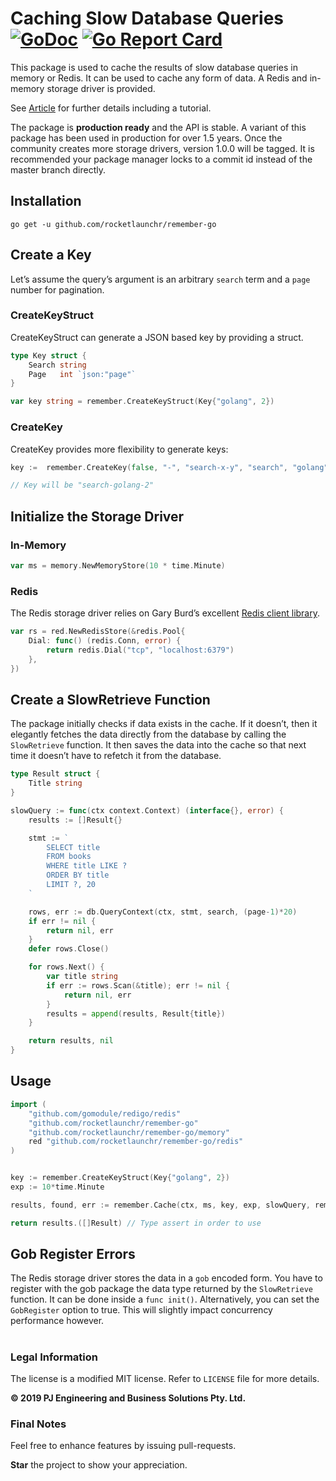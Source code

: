 Caching Slow Database Queries [![GoDoc](http://godoc.org/github.com/rocketlaunchr/remember-go?status.svg)](http://godoc.org/github.com/rocketlaunchr/remember-go) [![Go Report Card](https://goreportcard.com/badge/github.com/rocketlaunchr/remember-go)](https://goreportcard.com/report/github.com/rocketlaunchr/remember-go)
===============

This package is used to cache the results of slow database queries in memory or Redis.
It can be used to cache any form of data. A Redis and in-memory storage driver is provided.

See [Article](https://medium.com/@rocketlaunchr.cloud/caching-slow-database-queries-1085d308a0c9) for further details including a tutorial.

The package is **production ready** and the API is stable. A variant of this package has been used in production for over 1.5 years.
Once the community creates more storage drivers, version 1.0.0 will be tagged. It is recommended your package manager locks to a commit id instead of the master branch directly.


## Installation

```
go get -u github.com/rocketlaunchr/remember-go
```


## Create a Key

Let’s assume the query’s argument is an arbitrary `search` term and a `page` number for pagination.

### CreateKeyStruct

CreateKeyStruct can generate a JSON based key by providing a struct.

```go
type Key struct {
    Search string
    Page   int `json:"page"`
}

var key string = remember.CreateKeyStruct(Key{"golang", 2})
```


### CreateKey

CreateKey provides more flexibility to generate keys:

```go
key :=  remember.CreateKey(false, "-", "search-x-y", "search", "golang", 2)

// Key will be "search-golang-2"
```

## Initialize the Storage Driver

### In-Memory

```go
var ms = memory.NewMemoryStore(10 * time.Minute)
```

### Redis

The Redis storage driver relies on Gary Burd’s excellent [Redis client library](https://github.com/gomodule/redigo/).

```go
var rs = red.NewRedisStore(&redis.Pool{
	Dial: func() (redis.Conn, error) {
		return redis.Dial("tcp", "localhost:6379")
	},
})
```


## Create a SlowRetrieve Function

The package initially checks if data exists in the cache. If it doesn’t, then it elegantly fetches the data directly from the database by calling the `SlowRetrieve` function. It then saves the data into the cache so that next time it doesn’t have to refetch it from the database.

```go
type Result struct {
    Title string
}

slowQuery := func(ctx context.Context) (interface{}, error) {
    results := []Result{}

    stmt := `
        SELECT title
        FROM books
        WHERE title LIKE ?
        ORDER BY title
        LIMIT ?, 20
    `

    rows, err := db.QueryContext(ctx, stmt, search, (page-1)*20)
    if err != nil {
        return nil, err
    }
    defer rows.Close()

    for rows.Next() {
        var title string
        if err := rows.Scan(&title); err != nil {
            return nil, err
        }
        results = append(results, Result{title})
    }

    return results, nil
}
```

## Usage

```go
import (
	"github.com/gomodule/redigo/redis"
	"github.com/rocketlaunchr/remember-go"
	"github.com/rocketlaunchr/remember-go/memory"
	red "github.com/rocketlaunchr/remember-go/redis"
)


key := remember.CreateKeyStruct(Key{"golang", 2})
exp := 10*time.Minute

results, found, err := remember.Cache(ctx, ms, key, exp, slowQuery, remember.Options{GobRegister: false})

return results.([]Result) // Type assert in order to use

```

## Gob Register Errors

The Redis storage driver stores the data in a `gob` encoded form. You have to register with the gob package the data type returned by the `SlowRetrieve` function. It can be done inside a `func init()`. Alternatively, you can set the `GobRegister` option to true. This will slightly impact concurrency performance however.


#

### Legal Information

The license is a modified MIT license. Refer to `LICENSE` file for more details.

**© 2019 PJ Engineering and Business Solutions Pty. Ltd.**

### Final Notes

Feel free to enhance features by issuing pull-requests.

**Star** the project to show your appreciation.